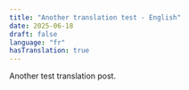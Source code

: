 ```yaml
---
title: "Another translation test - English"
date: 2025-06-18
draft: false
language: "fr"
hasTranslation: true
---
```


Another test translation post.
